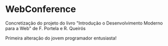 # WebConference
Concretização do projeto do livro "Introdução o Desenvolvimento Moderno para a Web" de F. Portela e R. Queirós

Primeira alteração do jovem programador entusiasta!